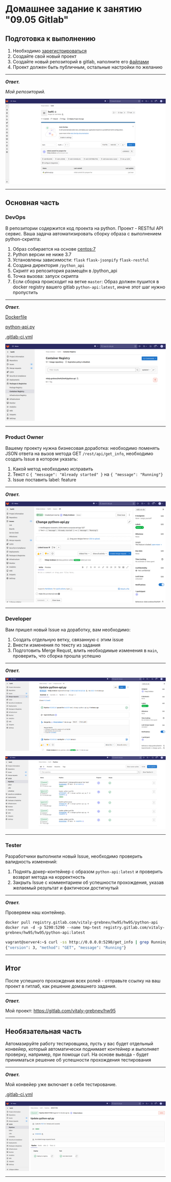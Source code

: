 # Домашнее задание к занятию "09.05 Gitlab"

## Подготовка к выполнению

1. Необходимо [зарегистрироваться](https://about.gitlab.com/free-trial/)
2. Создайте свой новый проект
3. Создайте новый репозиторий в gitlab, наполните его [файлами](./repository)
4. Проект должен быть публичным, остальные настройки по желанию

---

***Ответ.***

*Мой репозиторий.*

![Репозиторий](/09-ci-05-gitlab/img/1.png)

---

## Основная часть

### DevOps

В репозитории содержится код проекта на python. Проект - RESTful API сервис. Ваша задача автоматизировать сборку образа с выполнением python-скрипта:
1. Образ собирается на основе [centos:7](https://hub.docker.com/_/centos?tab=tags&page=1&ordering=last_updated)
2. Python версии не ниже 3.7
3. Установлены зависимости: `flask` `flask-jsonpify` `flask-restful`
4. Создана директория `/python_api`
5. Скрипт из репозитория размещён в /python_api
6. Точка вызова: запуск скрипта
7. Если сборка происходит на ветке `master`: Образ должен пушится в docker registry вашего gitlab `python-api:latest`, иначе этот шаг нужно пропустить

---

***Ответ.***

[Dockerfile](https://gitlab.com/vitaly-grebnev/hw95/-/blob/main/Dockerfile)

[python-api.py](https://gitlab.com/vitaly-grebnev/hw95/-/blob/main/python-api.py)

[.gitlab-ci.yml](https://gitlab.com/vitaly-grebnev/hw95/-/blob/main/.gitlab-ci.yml)

![Регистр](/09-ci-05-gitlab/img/2.png)

---

### Product Owner

Вашему проекту нужна бизнесовая доработка: необходимо поменять JSON ответа на вызов метода GET `/rest/api/get_info`, необходимо создать Issue в котором указать:
1. Какой метод необходимо исправить
2. Текст с `{ "message": "Already started" }` на `{ "message": "Running"}`
3. Issue поставить label: feature

---

***Ответ.***

![Issues](/09-ci-05-gitlab/img/3.png)

---

### Developer

Вам пришел новый Issue на доработку, вам необходимо:
1. Создать отдельную ветку, связанную с этим issue
2. Внести изменения по тексту из задания
3. Подготовить Merge Requst, влить необходимые изменения в `main`, проверить, что сборка прошла успешно

---

***Ответ.***

![Merge Request](/09-ci-05-gitlab/img/4.png)

![Merge Check](/09-ci-05-gitlab/img/5.png)

---

### Tester

Разработчики выполнили новый Issue, необходимо проверить валидность изменений:
1. Поднять докер-контейнер с образом `python-api:latest` и проверить возврат метода на корректность
2. Закрыть Issue с комментарием об успешности прохождения, указав желаемый результат и фактически достигнутый

---

***Ответ.***

Проверяем наш контейнер.

```
docker pull registry.gitlab.com/vitaly-grebnev/hw95/hw95/python-api
docker run -d -p 5290:5290 --name tmp-test registry.gitlab.com/vitaly-grebnev/hw95/hw95/python-api:latest
```

```bash
vagrant@server4:~$ curl -ss http://0.0.0.0:5290/get_info | grep Running
{"version": 3, "method": "GET", "message": "Running"}
```

---

## Итог

После успешного прохождения всех ролей - отправьте ссылку на ваш проект в гитлаб, как решение домашнего задания.

---

***Ответ.***

Мой проект: https://gitlab.com/vitaly-grebnev/hw95

---

## Необязательная часть

Автомазируйте работу тестировщика, пусть у вас будет отдельный конвейер, который автоматически поднимает контейнер и выполняет проверку, например, при помощи curl. На основе вывода - будет приниматься решение об успешности прохождения тестирования

---

***Ответ.***

Мой конвейер уже включает в себя тестирование.

[.gitlab-ci.yml](https://gitlab.com/vitaly-grebnev/hw95/-/blob/main/.gitlab-ci.yml)

![With Test](/09-ci-05-gitlab/img/6.png)

---

